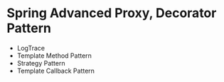 # Spring Advanced Proxy, Decorator Pattern
- LogTrace
- Template Method Pattern
- Strategy Pattern
- Template Callback Pattern